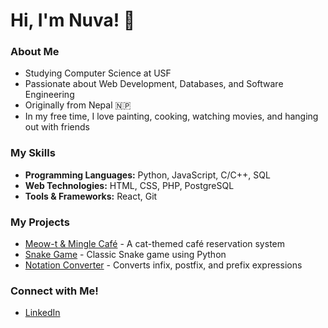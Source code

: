 # Hi, I'm Nuva! 👋

### About Me
- Studying Computer Science at USF
- Passionate about Web Development, Databases, and Software Engineering
- Originally from Nepal 🇳🇵
- In my free time, I love painting, cooking, watching movies, and hanging out with friends

### My Skills
- **Programming Languages:** Python, JavaScript, C/C++, SQL
- **Web Technologies:** HTML, CSS, PHP, PostgreSQL
- **Tools & Frameworks:** React, Git

### My Projects
- [Meow-t & Mingle Café](https://github.com/nuvashrestha/cat-cafe-website) - A cat-themed café reservation system
- [Snake Game](https://github.com/nuvashrestha/snake-game) - Classic Snake game using Python
- [Notation Converter](https://github.com/nuvashrestha/notation-converter) - Converts infix, postfix, and prefix expressions

### Connect with Me!
- [LinkedIn](https://linkedin.com/in/nuva)
